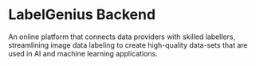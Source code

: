 # LabelGenius Backend

An online platform that connects data providers with skilled labellers, streamlining image data labeling to create high-quality data-sets that are used in AI and machine learning applications.
